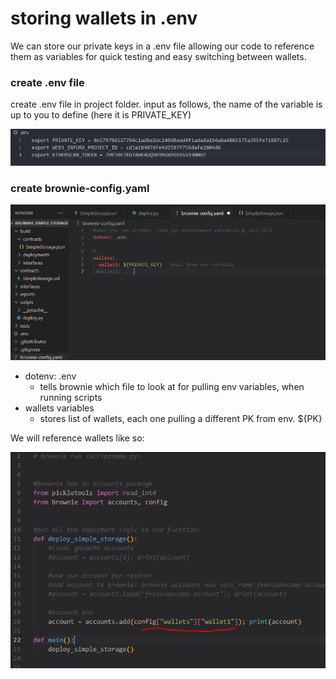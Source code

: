 # storing wallets in .env

We can store our private keys in a .env file allowing our code to reference them as variables for quick testing and easy switching between wallets.

### create .env file&#x20;

create .env file in project folder. input as follows, the name of the variable is up to you to define (here it is PRIVATE\_KEY)

![](<../../../.gitbook/assets/image (278).png>)

### create brownie-config.yaml

![](<../../../.gitbook/assets/image (3) (1) (1).png>)

* dotenv: .env
  * tells brownie which file to look at for pulling env variables, when running scripts
* wallets variables
  * stores list of wallets, each one pulling a different PK from env. ${PK}

We will reference wallets like so:

![](<../../../.gitbook/assets/image (257).png>)

